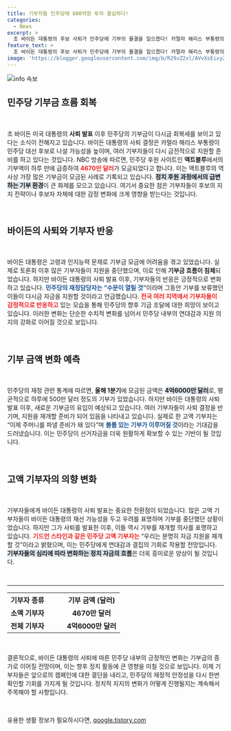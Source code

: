 ```yaml
---
title: 기부자들 민주당에 600억원 투자 결심하다!
categories:
  - News
excerpt: >
  조 바이든 대통령의 후보 사퇴가 민주당에 기부의 물결을 일으켰다! 카멀라 해리스 부통령의 지지로 기부자들이 다시 주머니를 열고, 하루 만에 4670만 달러가 모금됐다. 민주당의 재정 회복 기대감이 고조되고 있다.
feature_text: >
  조 바이든 대통령의 후보 사퇴가 민주당에 기부의 물결을 일으켰다! 카멀라 해리스 부통령의 지지로 기부자들이 다시 주머니를 열고, 하루 만에 4670만 달러가 모금됐다. 민주당의 재정 회복 기대감이 고조되고 있다.
image: 'https://blogger.googleusercontent.com/img/b/R29vZ2xl/AVvXsEixyZcFfHzMRdzZMjFBmAUKJYCLCGyLL1o632UiGVXcaFdKo_bkvkuCioo0uUKlGfBVcT3P84aROyZIXSBEx3Aw5nCQ3pTgDom1WDC4m8eifvWiAmWEEVb4x6G_l8C0QH225ldMjyaFvpxGEBGNO37VmDTDMHGhJPq73UglMfDca1-0aw/s1600/blogspot.png'
---
```


<p><img src="https://blogger.googleusercontent.com/img/b/R29vZ2xl/AVvXsEixyZcFfHzMRdzZMjFBmAUKJYCLCGyLL1o632UiGVXcaFdKo_bkvkuCioo0uUKlGfBVcT3P84aROyZIXSBEx3Aw5nCQ3pTgDom1WDC4m8eifvWiAmWEEVb4x6G_l8C0QH225ldMjyaFvpxGEBGNO37VmDTDMHGhJPq73UglMfDca1-0aw/s1600/blogspot.png" alt="info 속보" /></p>

<h2 data-ke-size="size26">민주당 기부금 흐름 회복</h2>

<p data-ke-size="size16">&nbsp;</p>

<p data-ke-size="size16">조 바이든 미국 대통령의 <b>사퇴 발표</b> 이후 민주당의 기부금이 다시금 회복세를 보이고 있다는 소식이 전해지고 있습니다. 바이든 대통령의 사퇴 결정은 카멀라 해리스 부통령이 민주당 대선 후보로 나설 가능성을 높이며, 여러 기부자들이 다시 금전적으로 지원할 준비를 하고 있다는 것입니다. NBC 방송에 따르면, 민주당 후원 사이트인 <b>액트블루</b>에서의 기부액이 하루 만에 급증하여 <b><span style="color: #ee2323;">4670만 달러</span></b>가 모금되었다고 합니다. 이는 액트블루의 역사상 가장 많은 기부금이 모금된 사례로 기록되고 있습니다. <b><span style="background-color: #21538527;">정치 후원 과정에서의 급변하는 기부 환경</span></b>이 큰 화제를 모으고 있습니다. 여기서 중요한 점은 기부자들이 후보의 지지 전략이나 후보자 자체에 대한 감정 변화에 크게 영향을 받는다는 것입니다. </p>

<p data-ke-size="size16">&nbsp;</p>

<h2 data-ke-size="size26">바이든의 사퇴와 기부자 반응</h2>

<p data-ke-size="size16">&nbsp;</p>

<p data-ke-size="size16">바이든 대통령은 고령과 인지능력 문제로 기부금 모금에 어려움을 겪고 있었습니다. 실제로 토론회 이후 많은 기부자들이 지원을 중단했으며, 이로 인해 <b>기부금 흐름이 침체</b>되었습니다. 하지만 바이든 대통령의 사퇴 발표 이후, 기부자들의 반응은 긍정적으로 변화하고 있습니다. <b><span style="color: #1a5490;">민주당의 재정담당자는 “수문이 열릴 것”</span></b>이라며 그동안 기부를 보류했던 이들이 다시금 자금을 지원할 것이라고 언급했습니다. <b><span style="color: #ee2323;">전국 여러 지역에서 기부자들이 감정적으로 반응하고</span></b> 있는 모습을 통해 민주당의 향후 기금 조달에 대한 희망이 보이고 있습니다. 이러한 변화는 단순한 수치적 변화를 넘어서 민주당 내부의 연대감과 지원 의지의 강화로 이어질 것으로 보입니다.</p>

<p data-ke-size="size16">&nbsp;</p>

<h2 data-ke-size="size26">기부 금액 변화 예측</h2>

<p data-ke-size="size16">&nbsp;</p>

<p data-ke-size="size16">민주당의 재정 관련 통계에 따르면, <b>올해 1분기</b>에 모금된 금액은 <b><span style="background-color: #21538527;">4억6000만 달러</span></b>로, 평균적으로 하루에 500만 달러 정도의 기부가 있었습니다. 하지만 바이든 대통령의 사퇴 발표 이후, 새로운 기부금의 유입이 예상되고 있습니다. 여러 기부자들이 사퇴 결정을 반기며, 지원을 재개할 준비가 되어 있음을 나타내고 있습니다. 실제로 한 고액 기부자는 “이제 주머니를 파낼 준비가 돼 있다”며 <b><span style="color: #1a5490;">볼륨 있는 기부가 이루어질 것</span></b>이라는 기대감을 드러냈습니다. 이는 민주당이 선거자금을 더욱 원활하게 확보할 수 있는 기반이 될 것입니다.</p>

<p data-ke-size="size16">&nbsp;</p>

<h2 data-ke-size="size26">고액 기부자의 의향 변화</h2>

<p data-ke-size="size16">&nbsp;</p>

<p data-ke-size="size16">기부자들에게 바이든 대통령의 사퇴 발표는 중요한 전환점이 되었습니다. 많은 고액 기부자들이 바이든 대통령의 재선 가능성을 두고 우려를 표명하며 기부를 중단했던 상황이었습니다. 하지만 그가 사퇴를 발표한 이후, 이들 역시 기부를 재개할 의사를 표명하고 있습니다. <b><span style="color: #ee2323;">기드언 스타인과 같은 민주당 고액 기부자는</span></b> “우리는 분명히 자금 지원을 재개할 것”이라고 밝혔으며, 이는 민주당에게 연대감과 결집의 기회로 작용할 전망입니다. <b><span style="background-color: #21538527;">기부자들의 심리에 따라 변화하는 정치 자금의 흐름</span></b>은 더욱 흥미로운 양상이 될 것입니다.</p>

<p data-ke-size="size16">&nbsp;</p>

<hr>

<table style="width:100%; border-collapse: collapse;">
  <tr>
    <th style="width:50%; text-align: left;"><b>기부자 종류</b></th>
    <th style="width:50%; text-align: center;"><b>기부 금액 (달러)</b></th>
  </tr>
  <tr>
    <td style="text-align: left; height: 17px;"><b>소액 기부자</b></td>
    <td style="text-align: center; height: 17px;"><b>4670만 달러</b></td>
  </tr>
  <tr>
    <td style="text-align: left; height: 17px;"><b>전체 기부자</b></td>
    <td style="text-align: center; height: 17px;"><b>4억6000만 달러</b></td>
  </tr>
</table>

<p data-ke-size="size16">&nbsp;</p>

<p data-ke-size="size16">결론적으로, 바이든 대통령의 사퇴에 따른 민주당 내부의 긍정적인 변화는 기부금의 증가로 이어질 전망이며, 이는 향후 정치 활동에 큰 영향을 미칠 것으로 보입니다. 이제 기부자들은 앞으로의 캠페인에 대한 결단을 내리고, 민주당의 재정적 안정성을 다시 한번 확인할 기회를 가지게 될 것입니다. 정치적 지지의 변화가 어떻게 진행될지는 계속해서 주목해야 할 사항입니다.</p>

<p data-ke-size="size16">&nbsp;</p>
유용한 생활 정보가 필요하시다면, <a href="https://qoogle.tistory.com" rel="dofollow">qoogle.tistory.com</a>


